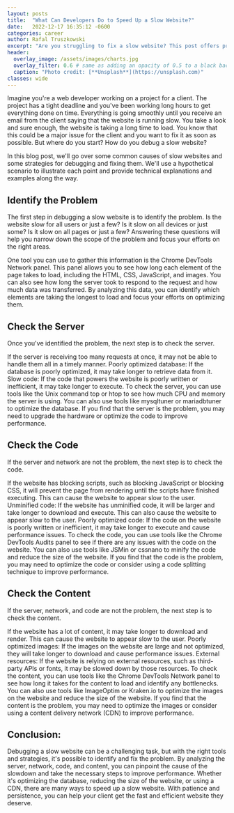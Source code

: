 ```yaml
---
layout: posts
title:  "What Can Developers Do to Speed Up a Slow Website?"
date:   2022-12-17 16:35:12 -0600
categories: career
author: Rafal Truszkowski
excerpt: "Are you struggling to fix a slow website? This post offers practical tips and techniques for developers to diagnose and solve performance issues. By analyzing the server, network, code, and content, you can find the root cause of the slowdown and take action to improve speed."
header:
  overlay_image: /assets/images/charts.jpg
  overlay_filter: 0.6 # same as adding an opacity of 0.5 to a black background
  caption: "Photo credit: [**Unsplash**](https://unsplash.com)"
classes: wide
---
```


Imagine you're a web developer working on a project for a client. The project has a tight deadline and you've been working long hours to get everything done on time. Everything is going smoothly until you receive an email from the client saying that the website is running slow. You take a look and sure enough, the website is taking a long time to load. You know that this could be a major issue for the client and you want to fix it as soon as possible. But where do you start? How do you debug a slow website?

In this blog post, we'll go over some common causes of slow websites and some strategies for debugging and fixing them. We'll use a hypothetical scenario to illustrate each point and provide technical explanations and examples along the way.

## Identify the Problem

The first step in debugging a slow website is to identify the problem. Is the website slow for all users or just a few? Is it slow on all devices or just some? Is it slow on all pages or just a few? Answering these questions will help you narrow down the scope of the problem and focus your efforts on the right areas.

One tool you can use to gather this information is the Chrome DevTools Network panel. This panel allows you to see how long each element of the page takes to load, including the HTML, CSS, JavaScript, and images. You can also see how long the server took to respond to the request and how much data was transferred. By analyzing this data, you can identify which elements are taking the longest to load and focus your efforts on optimizing them.

## Check the Server

Once you've identified the problem, the next step is to check the server.

If the server is receiving too many requests at once, it may not be able to handle them all in a timely manner.
Poorly optimized database: If the database is poorly optimized, it may take longer to retrieve data from it.
Slow code: If the code that powers the website is poorly written or inefficient, it may take longer to execute.
To check the server, you can use tools like the Unix command top or htop to see how much CPU and memory the server is using. You can also use tools like mysqltuner or mariadbtuner to optimize the database. If you find that the server is the problem, you may need to upgrade the hardware or optimize the code to improve performance.

## Check the Code

If the server and network are not the problem, the next step is to check the code.

If the website has blocking scripts, such as blocking JavaScript or blocking CSS, it will prevent the page from rendering until the scripts have finished executing. This can cause the website to appear slow to the user.
Unminified code: If the website has unminified code, it will be larger and take longer to download and execute. This can also cause the website to appear slow to the user.
Poorly optimized code: If the code on the website is poorly written or inefficient, it may take longer to execute and cause performance issues.
To check the code, you can use tools like the Chrome DevTools Audits panel to see if there are any issues with the code on the website. You can also use tools like JSMin or cssnano to minify the code and reduce the size of the website. If you find that the code is the problem, you may need to optimize the code or consider using a code splitting technique to improve performance.

## Check the Content

If the server, network, and code are not the problem, the next step is to check the content.

If the website has a lot of content, it may take longer to download and render. This can cause the website to appear slow to the user.
Poorly optimized images: If the images on the website are large and not optimized, they will take longer to download and cause performance issues.
External resources: If the website is relying on external resources, such as third-party APIs or fonts, it may be slowed down by those resources.
To check the content, you can use tools like the Chrome DevTools Network panel to see how long it takes for the content to load and identify any bottlenecks. You can also use tools like ImageOptim or Kraken.io to optimize the images on the website and reduce the size of the website. If you find that the content is the problem, you may need to optimize the images or consider using a content delivery network (CDN) to improve performance.

## Conclusion:

Debugging a slow website can be a challenging task, but with the right tools and strategies, it's possible to identify and fix the problem. By analyzing the server, network, code, and content, you can pinpoint the cause of the slowdown and take the necessary steps to improve performance. Whether it's optimizing the database, reducing the size of the website, or using a CDN, there are many ways to speed up a slow website. With patience and persistence, you can help your client get the fast and efficient website they deserve.